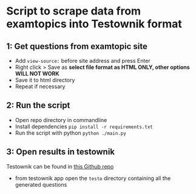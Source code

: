 # Script to scrape data from examtopics into Testownik format

## 1: Get questions from examtopic site
- Add ```view-source:``` before site address and press Enter
- Right click > Save as **select file format as HTML ONLY, other options WILL NOT WORK**
- Save it to html directory
- Repeat if necessary

## 2: Run the script
- Open repo directory in commandline
- Install dependencies
```pip install -r requirements.txt```
- Run the script with python
```python ./main.py```

## 3: Open results in testownik
Testownik can be found in [this Github repo](https://github.com/kumalg/testownik-electron)
- from testownik app open the ```testo``` directory containing all the generated questions
